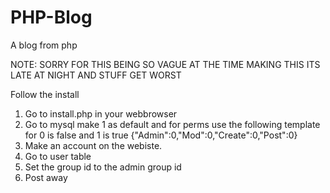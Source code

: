 # PHP-Blog
A blog from php

NOTE: SORRY FOR THIS BEING SO VAGUE AT THE TIME MAKING THIS ITS LATE AT NIGHT AND STUFF GET WORST

Follow the install

1. Go to install.php in your webbrowser
2. Go to mysql make 1 as default and for perms use the following template for 0 is false and 1 is true
{"Admin":0,"Mod":0,"Create":0,"Post":0}
3. Make an account on the webiste.
4. Go to user table
5. Set the group id to the admin group id
6. Post away

